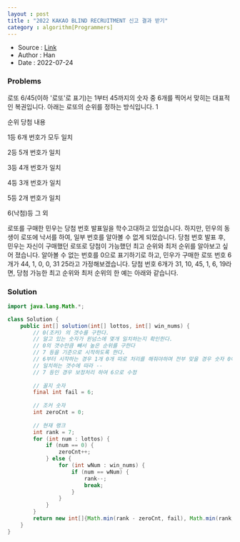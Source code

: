 ```yaml
---
layout : post 
title : "2022 KAKAO BLIND RECRUITMENT 신고 결과 받기"
category : algorithm[Programmers]
---
```


* Source : [Link](https://school.programmers.co.kr/learn/courses/30/lessons/92334)
* Author : Han
* Date   : 2022-07-24

### Problems
로또 6/45(이하 '로또'로 표기)는 1부터 45까지의 숫자 중 6개를 찍어서 맞히는 대표적인 복권입니다. 아래는 로또의 순위를 정하는 방식입니다. 1

순위	당첨 내용

1등	6개 번호가 모두 일치

2등	5개 번호가 일치

3등	4개 번호가 일치

4등	3개 번호가 일치

5등	2개 번호가 일치

6(낙첨)등 그    외

로또를 구매한 민우는 당첨 번호 발표일을 학수고대하고 있었습니다. 하지만, 민우의 동생이 로또에 낙서를 하여, 일부 번호를 알아볼 수 없게 되었습니다. 당첨 번호 발표 후, 민우는 자신이 구매했던 로또로 당첨이 가능했던 최고 순위와 최저 순위를 알아보고 싶어 졌습니다.
알아볼 수 없는 번호를 0으로 표기하기로 하고, 민우가 구매한 로또 번호 6개가 44, 1, 0, 0, 31 25라고 가정해보겠습니다. 당첨 번호 6개가 31, 10, 45, 1, 6, 19라면, 당첨 가능한 최고 순위와 최저 순위의 한 예는 아래와 같습니다.
### Solution

```java
import java.lang.Math.*;

class Solution {
    public int[] solution(int[] lottos, int[] win_nums) {
        // 0(조커) 의 갯수를 구한다.
        // 알고 있는 숫자가 윈넘스에 몇개 일치하는지 확인한다.
        // 0의 갯수만큼 빼서 높은 순위를 구한다
        // 7 등을 기준으로 시작하도록 한다.
        // 6부터 시작하는 경우 1개 0개 따로 처리를 해줘야하며 전부 맞을 경우 숫자 0이 된다.
        // 일치하는 갯수에 따라 --
        // 7 등인 경우 보정처리 하여 6으로 수정
        
        // 꼴지 숫자
        final int fail = 6;
        
        // 조커 숫자
        int zeroCnt = 0;
        
        // 현재 랭크  
        int rank = 7;
        for (int num : lottos) {
            if (num == 0) {
                zeroCnt++;
            } else {
                for (int wNum : win_nums) {
                    if (num == wNum) {
                        rank--;
                        break;
                    }
                }
            }
        }
        return new int[]{Math.min(rank - zeroCnt, fail), Math.min(rank, fail)};
    }
}
```
